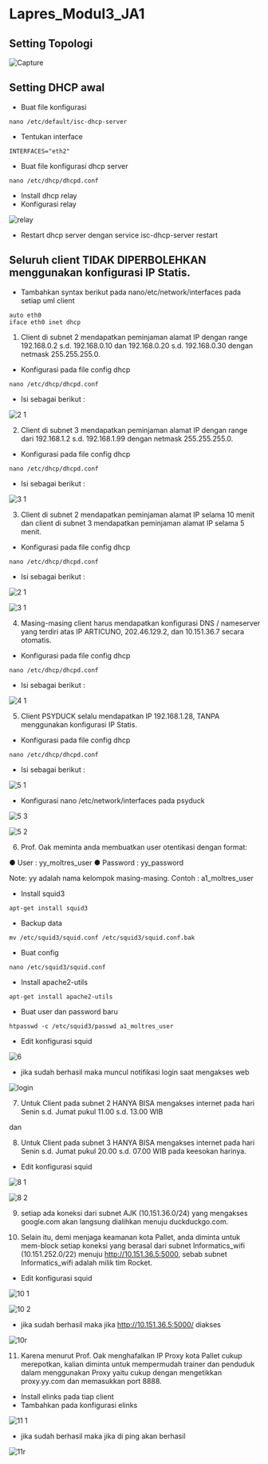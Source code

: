 # Lapres_Modul3_JA1

## Setting Topologi

![Capture](https://user-images.githubusercontent.com/42942671/67634385-ade64e00-f8ed-11e9-8987-8717dc7cd564.PNG)

## Setting DHCP awal

- Buat file konfigurasi 
```
nano /etc/default/isc-dhcp-server
```
- Tentukan interface 
```
INTERFACES="eth2"
```
- Buat file konfigurasi dhcp server 
```
nano /etc/dhcp/dhcpd.conf
```
- Install dhcp relay
- Konfigurasi relay

![relay](https://user-images.githubusercontent.com/42942671/67634489-47622f80-f8ef-11e9-85c3-8a14f51837a5.PNG)

- Restart dhcp server dengan service isc-dhcp-server restart

## Seluruh client TIDAK DIPERBOLEHKAN menggunakan konfigurasi IP Statis.

- Tambahkan syntax berikut pada nano/etc/network/interfaces pada setiap uml client

```
auto eth0
iface eth0 inet dhcp
```

1. Client di subnet 2 mendapatkan peminjaman alamat IP dengan range 192.168.0.2 s.d.
192.168.0.10 dan 192.168.0.20 s.d. 192.168.0.30 dengan netmask 255.255.255.0.

- Konfigurasi pada file config dhcp
```
nano /etc/dhcp/dhcpd.conf
```
- Isi sebagai berikut :

![2 1](https://user-images.githubusercontent.com/42942671/67634669-9d37d700-f8f1-11e9-8ba6-abb91029a277.PNG)

2. Client di subnet 3 mendapatkan peminjaman alamat IP dengan range dari 192.168.1.2 s.d.
192.168.1.99 dengan netmask 255.255.255.0.

- Konfigurasi pada file config dhcp
```
nano /etc/dhcp/dhcpd.conf
```
- Isi sebagai berikut :

![3 1](https://user-images.githubusercontent.com/42942671/67634671-9d37d700-f8f1-11e9-9d0c-e3779bf79cfb.PNG)

3. Client di subnet 2 mendapatkan peminjaman alamat IP selama 10 menit dan client di
subnet 3 mendapatkan peminjaman alamat IP selama 5 menit.

- Konfigurasi pada file config dhcp
```
nano /etc/dhcp/dhcpd.conf
```
- Isi sebagai berikut :

![2 1](https://user-images.githubusercontent.com/42942671/67634669-9d37d700-f8f1-11e9-8ba6-abb91029a277.PNG)

![3 1](https://user-images.githubusercontent.com/42942671/67634671-9d37d700-f8f1-11e9-9d0c-e3779bf79cfb.PNG)

4. Masing-masing client harus mendapatkan konfigurasi DNS / nameserver yang terdiri atas
IP ARTICUNO, 202.46.129.2, dan 10.151.36.7 secara otomatis.

- Konfigurasi pada file config dhcp
```
nano /etc/dhcp/dhcpd.conf
```
- Isi sebagai berikut :

![4 1](https://user-images.githubusercontent.com/42942671/67634772-a07f9280-f8f2-11e9-9292-05ce55feeffb.PNG)


5. Client PSYDUCK selalu mendapatkan IP 192.168.1.28, TANPA menggunakan
konfigurasi IP Statis.

- Konfigurasi pada file config dhcp
```
nano /etc/dhcp/dhcpd.conf
```
- Isi sebagai berikut :

![5 1](https://user-images.githubusercontent.com/42942671/67634830-26034280-f8f3-11e9-8ec6-fec4b0714698.PNG)

- Konfigurasi nano /etc/network/interfaces pada psyduck

![5 3](https://user-images.githubusercontent.com/42942671/67634854-5f3bb280-f8f3-11e9-9678-a5211c4ef0da.PNG)

![5 2](https://user-images.githubusercontent.com/42942671/67634831-26034280-f8f3-11e9-8bc6-41deff86005e.PNG)

6. Prof. Oak meminta anda membuatkan user
otentikasi dengan format:

● User : yy_moltres_user
● Password : yy_password

Note: yy adalah nama kelompok masing-masing. Contoh : a1_moltres_user

- Install squid3 
```
apt-get install squid3
```
- Backup data
```
mv /etc/squid3/squid.conf /etc/squid3/squid.conf.bak
```
- Buat config
```
nano /etc/squid3/squid.conf
```
- Install apache2-utils
```
apt-get install apache2-utils
```
- Buat user dan password baru
```
htpasswd -c /etc/squid3/passwd a1_moltres_user
```
- Edit konfigurasi squid

![6](https://user-images.githubusercontent.com/42942671/67634941-2b14c180-f8f4-11e9-8628-7d6cc71a54ac.PNG)

- jika sudah berhasil maka muncul notifikasi login saat mengakses web

![login](https://user-images.githubusercontent.com/42942671/67635438-ed1a9c00-f8f9-11e9-913d-301fa1478503.PNG)


7. Untuk Client pada subnet 2 HANYA BISA mengakses internet pada hari Senin
s.d. Jumat pukul 11.00 s.d. 13.00 WIB

dan 

8. Untuk Client pada subnet 3 HANYA BISA mengakses internet pada hari Senin
s.d. Jumat pukul 20.00 s.d. 07.00 WIB pada keesokan harinya.

- Edit konfigurasi squid

![8 1](https://user-images.githubusercontent.com/42942671/67635015-ce65d680-f8f4-11e9-8240-57cc9e7ff111.PNG)

![8 2](https://user-images.githubusercontent.com/42942671/67635016-ce65d680-f8f4-11e9-8759-4dccceb3cef6.PNG)

9. setiap
ada koneksi dari subnet AJK (10.151.36.0/24) yang mengakses google.com akan langsung dialihkan
menuju duckduckgo.com.

10. Selain itu, demi menjaga keamanan kota Pallet, anda diminta untuk
mem-block setiap koneksi yang berasal dari subnet Informatics_wifi (10.151.252.0/22) menuju
http://10.151.36.5:5000, sebab subnet Informatics_wifi adalah milik tim Rocket.

- Edit konfigurasi squid

![10 1](https://user-images.githubusercontent.com/42942671/67635073-3caa9900-f8f5-11e9-808d-63288115d5ea.PNG)

![10 2](https://user-images.githubusercontent.com/42942671/67635074-3caa9900-f8f5-11e9-8b50-389cdd407df5.PNG)

- jika sudah berhasil maka jika http://10.151.36.5:5000/ diakses

![10r](https://user-images.githubusercontent.com/42942671/67635458-23581b80-f8fa-11e9-9e02-cfa2e1bf4535.PNG)

11. Karena menurut Prof. Oak menghafalkan IP Proxy kota Pallet cukup merepotkan, kalian diminta
untuk mempermudah trainer dan penduduk dalam menggunakan Proxy yaitu cukup dengan
mengetikkan proxy.yy.com dan memasukkan port 8888.

- Install elinks pada tiap client
- Tambahkan pada konfigurasi elinks

![11 1](https://user-images.githubusercontent.com/42942671/67635106-8c896000-f8f5-11e9-8dc6-978bc87ec1cc.PNG)

- jika sudah berhasil maka jika di ping akan berhasil

![11r](https://user-images.githubusercontent.com/42942671/67635431-c5c3cf00-f8f9-11e9-8cae-61c075391244.PNG)
